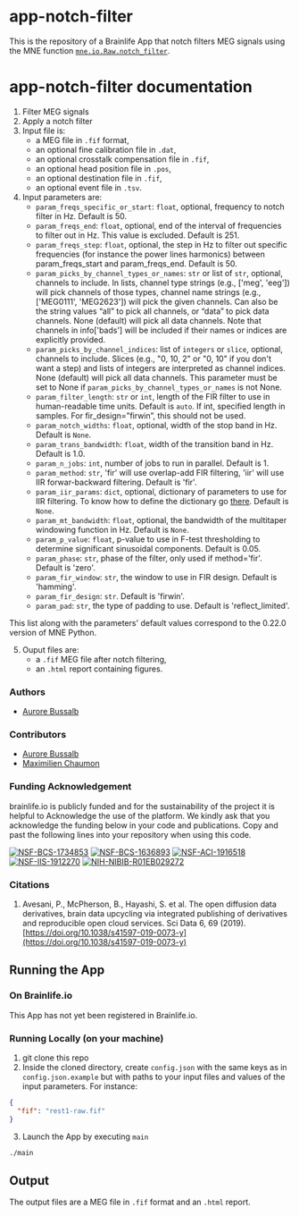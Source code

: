 # app-notch-filter

This is the repository of a Brainlife App that notch filters MEG signals using the MNE function 
[`mne.io.Raw.notch_filter`](https://mne.tools/stable/generated/mne.io.Raw.html#mne.io.Raw.notch_filter).

# app-notch-filter documentation

1) Filter MEG signals
2) Apply a notch filter  
3) Input file is:
    * a MEG file in `.fif` format,
    * an optional fine calibration file in `.dat`,
    * an optional crosstalk compensation file in `.fif`,
    * an optional head position file in `.pos`,
    * an optional destination file in `.fif`,
    * an optional event file in `.tsv`.
4) Input parameters are:
    * `param_freqs_specific_or_start`: `float`, optional, frequency to notch filter in Hz. Default is 50.
    * `param_freqs_end`: `float`, optional, end of the interval of frequencies to filter out in Hz. This value is excluded. Default is 251.  
    * `param_freqs_step`: `float`, optional, the step in Hz to filter out specific frequencies (for instance the power lines harmonics) 
        between param_freqs_start and param_freqs_end. Default is 50.
    * `param_picks_by_channel_types_or_names`: `str` or list of `str`, optional, channels to include. In lists, channel type strings (e.g., ['meg', 'eeg']) will pick channels of those types, channel name strings (e.g., ['MEG0111', 'MEG2623']) will pick the given channels. Can also be the string values “all” 
to pick all channels, or “data” to pick data channels. None (default) will pick all data channels. Note 
that channels in info['bads'] will be included if their names or indices are explicitly provided.
    * `param_picks_by_channel_indices`: list of `integers` or `slice`, optional, channels to include. Slices (e.g., "0, 10, 2" or "0, 10" if you don't want a step) and lists of integers are interpreted as channel indices. None (default) will pick all data channels. This parameter must be set to None if `param_picks_by_channel_types_or_names` is not None.
    * `param_filter_length`: `str` or `int`, length of the FIR filter to use in human-readable time units. Default is `auto`.  If int, specified length in samples. For fir_design=”firwin”, this should not be used.
    * `param_notch_widths`: `float`, optional, width of the stop band in Hz. Default is `None`.
    * `param_trans_bandwidth`: `float`, width of the transition band in Hz. Default is 1.0.
    * `param_n_jobs`: `int`, number of jobs to run in parallel. Default is 1.
    * `param_method`: `str`, 'fir' will use overlap-add FIR filtering, 'iir' will use IIR forwar-backward filtering. Default is 'fir'.
    * `param_iir_params`: `dict`, optional, dictionary of parameters to use for IIR filtering. To know how to define the dictionary go 
        [there](https://mne.tools/stable/generated/mne.filter.construct_iir_filter.html#mne.filter.construct_iir_filter). Default is `None`. 
    * `param_mt_bandwidth`: `float`, optional, the bandwidth of the multitaper windowing function in Hz. Default is `None`.
    * `param_p_value`: `float`, p-value to use in F-test thresholding to determine significant sinusoidal components. Default is 0.05.
    * `param_phase`: `str`, phase of the filter, only used if method='fir'. Default is 'zero'.
    * `param_fir_window`: `str`, the window to use in FIR design. Default is 'hamming'.
    * `param_fir_design`: `str`. Default is 'firwin'.
    * `param_pad`: `str`, the type of padding to use. Default is 'reflect_limited'.

This list along with the parameters' default values correspond to the 0.22.0 version of MNE Python.  

5) Ouput files are:
    * a `.fif` MEG file after notch filtering,
    * an `.html` report containing figures.

### Authors
- [Aurore Bussalb](aurore.bussalb@icm-institute.org)

### Contributors
- [Aurore Bussalb](aurore.bussalb@icm-institute.org)
- [Maximilien Chaumon](maximilien.chaumon@icm-institute.org)

### Funding Acknowledgement
brainlife.io is publicly funded and for the sustainability of the project it is helpful to Acknowledge the use of the platform. We kindly ask that you acknowledge the funding below in your code and publications. Copy and past the following lines into your repository when using this code.

[![NSF-BCS-1734853](https://img.shields.io/badge/NSF_BCS-1734853-blue.svg)](https://nsf.gov/awardsearch/showAward?AWD_ID=1734853)
[![NSF-BCS-1636893](https://img.shields.io/badge/NSF_BCS-1636893-blue.svg)](https://nsf.gov/awardsearch/showAward?AWD_ID=1636893)
[![NSF-ACI-1916518](https://img.shields.io/badge/NSF_ACI-1916518-blue.svg)](https://nsf.gov/awardsearch/showAward?AWD_ID=1916518)
[![NSF-IIS-1912270](https://img.shields.io/badge/NSF_IIS-1912270-blue.svg)](https://nsf.gov/awardsearch/showAward?AWD_ID=1912270)
[![NIH-NIBIB-R01EB029272](https://img.shields.io/badge/NIH_NIBIB-R01EB029272-green.svg)](https://grantome.com/grant/NIH/R01-EB029272-01)

### Citations
1. Avesani, P., McPherson, B., Hayashi, S. et al. The open diffusion data derivatives, brain data upcycling via integrated publishing of derivatives and reproducible open cloud services. Sci Data 6, 69 (2019). [https://doi.org/10.1038/s41597-019-0073-y](https://doi.org/10.1038/s41597-019-0073-y)

## Running the App 

### On Brainlife.io

This App has not yet been registered in Brainlife.io.

### Running Locally (on your machine)

1. git clone this repo
2. Inside the cloned directory, create `config.json` with the same keys as in `config.json.example` but with paths to your input 
   files and values of the input parameters. For instance:

```json
{
  "fif": "rest1-raw.fif"
}
```

3. Launch the App by executing `main`

```bash
./main
```

## Output

The output files are a MEG file in `.fif` format and an `.html` report.

